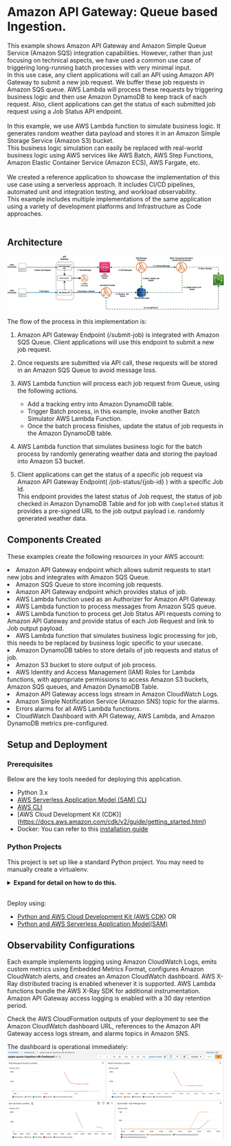 # Amazon API Gateway: Queue based Ingestion.
 
This example shows Amazon API Gateway and Amazon Simple Queue Service (Amazon SQS) integration capabilities. However, rather than just focusing on technical aspects, we have used a common use case of triggering long-running batch processes with very minimal input.
<br>
In this use case, any client applications will call an API using Amazon API Gateway to submit a new job request. We buffer these job requests in Amazon SQS queue. AWS Lambda will process these requests by triggering business logic and then use Amazon DynamoDB to keep track of each request. Also, client applications can get the status of each submitted job request using a Job Status API endpoint. <br>
<br>
In this example, we use AWS Lambda function to simulate business logic. It generates random weather data payload and stores it in an Amazon Simple Storage Service (Amazon S3) bucket. <br>
This business logic simulation can easily be replaced with real-world business logic using AWS services like AWS Batch, AWS Step Functions, Amazon Elastic Container Service (Amazon ECS), AWS Fargate, etc. <br>
<br>
We created a reference application to showcase the implementation of this use case using a serverless approach. It includes CI/CD pipelines, automated unit and integration testing, and workload observability. <br>
This example includes multiple implementations of the same application using a variety of development platforms and Infrastructure as Code approaches.<br>
<br>

## Architecture

![Soluton diagram](./assets/Apigw-queue-based-ingestion.png)

The flow of the process in this implementation is:

1. Amazon API Gateway Endpoint (/submit-job) is integrated with Amazon SQS Queue. Client applications will use this endpoint to submit a new job request.

2. Once requests are submitted via API call, these requests will be stored in an Amazon SQS Queue to avoid message loss.
3. AWS Lambda function will process each job request from Queue, using the following actions.

   - Add a tracking entry into Amazon DynamoDB table.
   - Trigger Batch process, in this example, invoke another Batch Simulator AWS Lambda Function.
   - Once the batch process finishes, update the status of job requests in the Amazon DynamoDB table.

4. AWS Lambda function that simulates business logic for the batch process by randomly generating weather data and storing the payload into Amazon S3 bucket.

5. Client applications can get the status of a specific job request via Amazon API Gateway Endpoint( /job-status/{job-id} ) with a specific Job Id.<br>
   This endpoint provides the latest status of Job request, the status of job checked in Amazon DynamoDB Table and for job with `Completed` status it provides a pre-signed URL to the job output payload i.e. randomly generated weather data.

## Components Created

These examples create the following resources in your AWS account:<br>

<li>Amazon API Gateway endpoint which allows submit requests to start new jobs and integrates with Amazon SQS Queue. <br>
<li>Amazon SQS Queue to store incoming job requests.<br>
<li>Amazon API Gateway endpoint which provides status of job.<br>
<li>AWS Lambda function used as an Authorizer for Amazon API Gateway.<br>
<li>AWS Lambda function to process messages from Amazon SQS queue.<br>
<li>AWS Lambda function to process get Job Status API requests coming to Amazon API Gateway and provide status of each Job Request and link to Job output payload.<br>
<li>AWS Lambda function that simulates business logic processing for job, this needs to be replaced by business logic specific to your usecase.<br>
<li>Amazon DynamoDB tables to store details of job requests and status of job.<br>
<li>Amazon S3 bucket to store output of job process.<br>
<li>AWS Identity and Access Management (IAM) Roles for Lambda functions, with appropriate permissions to access Amazon S3 buckets, Amazon SQS queues, and Amazon DynamoDB Table. <br>
<li>Amazon API Gateway access logs stream in Amazon CloudWatch Logs.<br>
<li>Amazon Simple Notification Service (Amazon SNS) topic for the alarms.<br>
<li>Errors alarms for all AWS Lambda functions.<br>
<li>CloudWatch Dashboard with API Gateway, AWS Lambda, and Amazon DynamoDB metrics pre-configured.<br>

## Setup and Deployment

### Prerequisites

Below are the key tools needed for deploying this application.

- Python 3.x
- [AWS Serverless Application Model (SAM) CLI](https://docs.aws.amazon.com/serverless-application-model/latest/developerguide/install-sam-cli.html)
- [AWS CLI](https://aws.amazon.com/cli/)
- [AWS Cloud Development Kit (CDK)] (https://docs.aws.amazon.com/cdk/v2/guide/getting_started.html)
- Docker: You can refer to this [installation guide](https://docs.docker.com/get-docker/)

### Python Projects

This project is set up like a standard Python project. You may need to manually create a virtualenv.

<details>
<summary><strong>Expand for detail on how to do this.</strong></summary><p>

```bash
python3 -m venv .venv
```

After the init process completes and the virtualenv is created, you can use the following:
step to activate your virtualenv.

```bash
source .venv/bin/activate
```

```bash
python3 -m pip install --upgrade pip
pip install -U wheel setuptools
```

Install Docker. You can refer to this [installation guide](https://docs.docker.com/get-docker/)

</p></details></br>

Deploy using:

- [Python and AWS Cloud Development Kit (AWS CDK)](python-cdk/README.md) OR
- [Python and AWS Serverless Application Model(SAM)](python-sam/README.md)

## Observability Configurations

Each example implements logging using Amazon CloudWatch Logs, emits custom metrics using Embedded Metrics Format, configures Amazon CloudWatch alerts, and creates an Amazon CloudWatch dashboard. AWS X-Ray distributed tracing is enabled whenever it is supported. AWS Lambda functions bundle the AWS X-Ray SDK for additional instrumentation. Amazon API Gateway access logging is enabled with a 30 day retention period.

Check the AWS CloudFormation outputs of your deployment to see the Amazon CloudWatch dashboard URL, references to the Amazon API Gateway access logs stream, and alarms topics in Amazon SNS.

The dashboard is operational immediately:
![Soluton diagram](./assets/Cloudwatch_dashboard.png)
